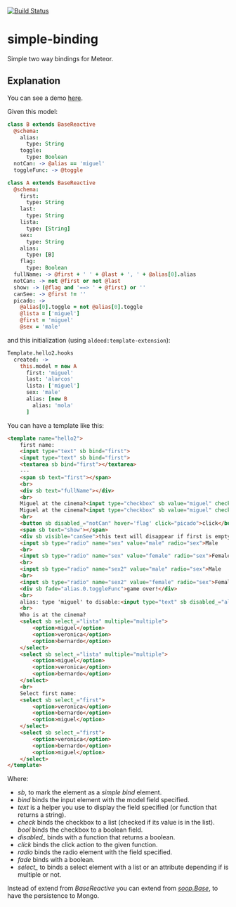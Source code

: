 [![Build Status](https://travis-ci.org/miguelalarcos/simple-binding.svg)](https://travis-ci.org/miguelalarcos/simple-binding)

simple-binding
==============
Simple two way bindings for Meteor.

Explanation
-----------
You can see a demo [here](http://simple-binding.meteor.com).

Given this model:

```coffee
class B extends BaseReactive
  @schema:
    alias:
      type: String
    toggle:
      type: Boolean
  notCan: -> @alias == 'miguel'
  toggleFunc: -> @toggle

class A extends BaseReactive
  @schema:
    first:
      type: String
    last:
      type: String
    lista:
      type: [String]
    sex:
      type: String
    alias:
      type: [B]
    flag:
      type: Boolean
  fullName: -> @first + ' ' + @last + ', ' + @alias[0].alias
  notCan: -> not @first or not @last
  show: -> (@flag and '==> ' + @first) or ''
  canSee: -> @first != ''
  picado: ->
    @alias[0].toggle = not @alias[0].toggle
    @lista = ['miguel']
    @first = 'miguel'
    @sex = 'male'
```

and this initialization (using ```aldeed:template-extension```):

```coffee
Template.hello2.hooks
  created: ->
    this.model = new A
      first: 'miguel'
      last: 'alarcos'
      lista: ['miguel']
      sex: 'male'
      alias: [new B
        alias: 'mola'
      ]
```

You can have a template like this:

```html
<template name="hello2">
    first name:
    <input type="text" sb bind="first">
    <input type="text" sb bind="first">
    <textarea sb bind="first"></textarea>
    ---
    <span sb text="first"></span>
    <br>
    <div sb text="fullName"></div>
    <br>
    Miguel at the cinema?<input type="checkbox" sb value="miguel" check="lista">
    Miguel at the cinema?<input type="checkbox" sb value="miguel" check="lista">
    <br>
    <button sb disabled_="notCan" hover='flag' click="picado">click</button>
    <span sb text="show"></span>
    <div sb visible="canSee">this text will disappear if first is empty</div>
    <input sb type="radio" name="sex" value="male" radio="sex">Male
    <br>
    <input sb type="radio" name="sex" value="female" radio="sex">Female
    <br>
    <input sb type="radio" name="sex2" value="male" radio="sex">Male
    <br>
    <input sb type="radio" name="sex2" value="female" radio="sex">Female
    <div sb fade="alias.0.toggleFunc">game over!</div>
    <br>
    alias: type 'miguel' to disable:<input type="text" sb disabled_="alias.0.notCan" bind="alias.0.alias">
    <br>
    Who is at the cinema?
    <select sb select_="lista" multiple="multiple">
        <option>miguel</option>
        <option>veronica</option>
        <option>bernardo</option>
    </select>
    <select sb select_="lista" multiple="multiple">
        <option>miguel</option>
        <option>veronica</option>
        <option>bernardo</option>
    </select>
    <br>
    Select first name:
    <select sb select_="first">
        <option>veronica</option>
        <option>bernardo</option>
        <option>miguel</option>
    </select>
    <select sb select_="first">
        <option>veronica</option>
        <option>bernardo</option>
        <option>miguel</option>
    </select>
</template>
```

Where:

* *sb*, to mark the element as a *simple bind* element.
* *bind* binds the input element with the model field specified.
* *text* is a helper you use to display the field specified (or function that returns a string).
* *check* binds the checkbox to a list (checked if its value is in the list).
  *bool* binds the checkbox to a boolean field.
* *disabled_* binds with a function that returns a boolean.
* *click* binds the click action to the given function.
* *radio* binds the radio element with the field specified.
* *fade* binds with a boolean.
* *select_* to binds a select element with a list or an attribute depending if is multiple or not.

Instead of extend from *BaseReactive* you can extend from [*soop.Base*](https://github.com/miguelalarcos/soop), to have the persistence to Mongo.


